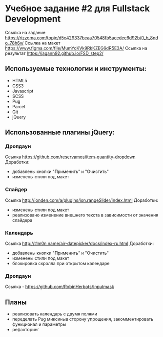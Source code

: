 # Учебное задание #2 для Fullstack Development 
Ссылка на задание https://rizzoma.com/topic/d5c429337bcaa70548fb5aeedee6d92b/0_b_8ndo_78h6v/
Ссылка на макет https://www.figma.com/file/MumYcKVk9RkKZEG6dR5E3A/
Ссылка на результат https://jagann92.github.io/FSD_step2/

## Используемые технологии и инструменты:
- HTML5
- CSS3
- Javascript
- SCSS
- Pug
- Parcel
- Git
- jQuery

## Использованные плагины jQuery: 
### Дропдаун
 Ссылка https://github.com/reservamos/item-quantity-dropdown
 Доработки:
 - добавлены кнопки "Применить" и "Очистить"
 - изменены стили под макет
 
### Слайдер
 Ссылка http://ionden.com/a/plugins/ion.rangeSlider/index.html
 Доработки:
 - изменены стили под макет
 - реализовано изменение внешнего текста в зависимости от значения слайдера

### Календарь
 Ссылка http://t1m0n.name/air-datepicker/docs/index-ru.html
 Доработки:
 - добавлены кнопки "Применить" и "Очистить"
 - изменены стили под макет
 - блокировка скролла при открытом календаре

### Дропдаун
 Ссылка - https://github.com/RobinHerbots/Inputmask

## Планы
  - реализовать календарь с двумя полями
  - переделать Pug миксиныв сторону упрощения, закомментировать функционал и параметры
  - рефакторинг
